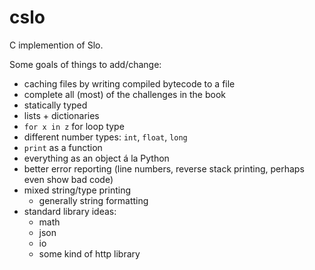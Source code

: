 # cslo

C implemention of Slo.

Some goals of things to add/change:

- caching files by writing compiled bytecode to a file
- complete all (most) of the challenges in the book
- statically typed
- lists + dictionaries
- `for x in z` for loop type
- different number types: `int`, `float`, `long`
- `print` as a function
- everything as an object á la Python
- better error reporting (line numbers, reverse stack printing, perhaps even show bad code)
- mixed string/type printing
  - generally string formatting
- standard library ideas:
  - math
  - json
  - io
  - some kind of http library
